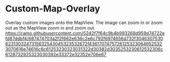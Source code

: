Custom-Map-Overlay
==================

  Overlay custom images onto the MapView. The image can zoom in or zoom out as the MapView zoom in and zoom out.
https://camo.githubusercontent.com/5242f7f64c9b4b993268d959d74722efd87ddbf4/687474703a2f2f662e636c2e6c792f6974656d732f30463075306231303247315632543045323532672f43617074757261253230646525323070616e74616c6c61253230323031322d30382d3035253230612532306c6128732925323030392e33372e32352e706e67
